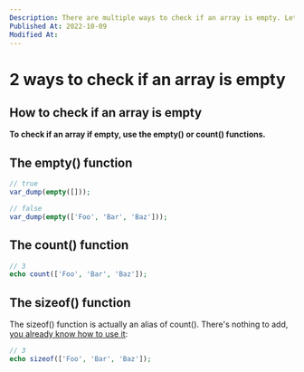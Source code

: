 ```yaml
---
Description: There are multiple ways to check if an array is empty. Let me tell you about each of them and why and when you should use them.
Published At: 2022-10-09
Modified At:
---
```


# 2 ways to check if an array is empty

## How to check if an array is empty

**To check if an array if empty, use the empty() or count() functions.**

## The empty() function

```php
// true
var_dump(empty([]));

// false
var_dump(empty(['Foo', 'Bar', 'Baz']));
```

## The count() function

```php
// 3    
echo count(['Foo', 'Bar', 'Baz']);
```

## The sizeof() function

The sizeof() function is actually an alias of count(). There's nothing to add, [you already know how to use it](#the-count-function):

```php
// 3    
echo sizeof(['Foo', 'Bar', 'Baz']);
```

